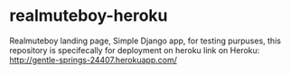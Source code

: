 # realmuteboy-heroku
Realmuteboy landing page,
Simple Django app,
for testing purpuses, this repository is specifecally for deployment on heroku
link on Heroku: http://gentle-springs-24407.herokuapp.com/
